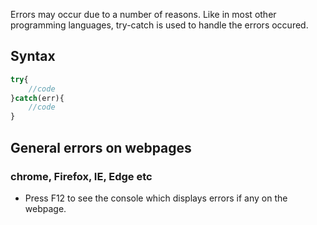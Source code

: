 Errors may occur due to a number of reasons. Like in most other programming languages, try-catch is used to handle the errors occured.

## Syntax

```javascript
try{
    //code
}catch(err){
    //code
}
```

## General errors on webpages

### chrome, Firefox, IE, Edge etc

* Press F12 to see the console which displays errors if any on the webpage.


